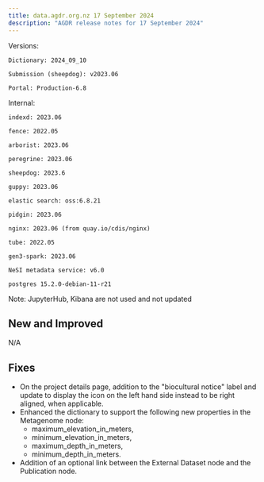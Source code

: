 ```yaml
---
title: data.agdr.org.nz 17 September 2024
description: "AGDR release notes for 17 September 2024"
---
```


Versions:

`Dictionary: 2024_09_10`

`Submission (sheepdog): v2023.06`

`Portal: Production-6.8`

Internal:

`indexd: 2023.06`

`fence: 2022.05`

`arborist: 2023.06`

`peregrine: 2023.06`

`sheepdog: 2023.6`

`guppy: 2023.06`

`elastic search: oss:6.8.21`

`pidgin: 2023.06`

`nginx: 2023.06 (from quay.io/cdis/nginx)`

`tube: 2022.05`

`gen3-spark: 2023.06`

`NeSI metadata service: v6.0`

`postgres 15.2.0-debian-11-r21`

Note: JupyterHub, Kibana are not used and not updated

## New and Improved

N/A  

## Fixes

- On the project details page, addition to the "biocultural notice" label and update to display the icon on the left hand side instead to be right aligned, when applicable.  
- Enhanced the dictionary to support the following new properties in the Metagenome node:  
    - maximum_elevation_in_meters,  
    - minimum_elevation_in_meters,  
    - maximum_depth_in_meters,  
    - minimum_depth_in_meters.  
- Addition of an optional link between the External Dataset node and the Publication node.  
